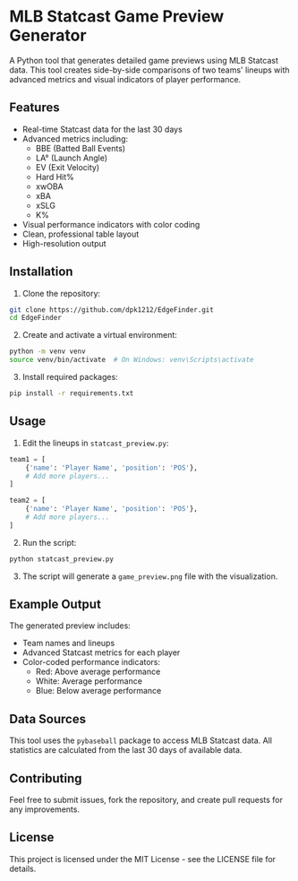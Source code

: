 # MLB Statcast Game Preview Generator

A Python tool that generates detailed game previews using MLB Statcast data. This tool creates side-by-side comparisons of two teams' lineups with advanced metrics and visual indicators of player performance.

## Features

- Real-time Statcast data for the last 30 days
- Advanced metrics including:
  - BBE (Batted Ball Events)
  - LA° (Launch Angle)
  - EV (Exit Velocity)
  - Hard Hit%
  - xwOBA
  - xBA
  - xSLG
  - K%
- Visual performance indicators with color coding
- Clean, professional table layout
- High-resolution output

## Installation

1. Clone the repository:
```bash
git clone https://github.com/dpk1212/EdgeFinder.git
cd EdgeFinder
```

2. Create and activate a virtual environment:
```bash
python -m venv venv
source venv/bin/activate  # On Windows: venv\Scripts\activate
```

3. Install required packages:
```bash
pip install -r requirements.txt
```

## Usage

1. Edit the lineups in `statcast_preview.py`:
```python
team1 = [
    {'name': 'Player Name', 'position': 'POS'},
    # Add more players...
]

team2 = [
    {'name': 'Player Name', 'position': 'POS'},
    # Add more players...
]
```

2. Run the script:
```bash
python statcast_preview.py
```

3. The script will generate a `game_preview.png` file with the visualization.

## Example Output

The generated preview includes:
- Team names and lineups
- Advanced Statcast metrics for each player
- Color-coded performance indicators:
  - Red: Above average performance
  - White: Average performance
  - Blue: Below average performance

## Data Sources

This tool uses the `pybaseball` package to access MLB Statcast data. All statistics are calculated from the last 30 days of available data.

## Contributing

Feel free to submit issues, fork the repository, and create pull requests for any improvements.

## License

This project is licensed under the MIT License - see the LICENSE file for details. 